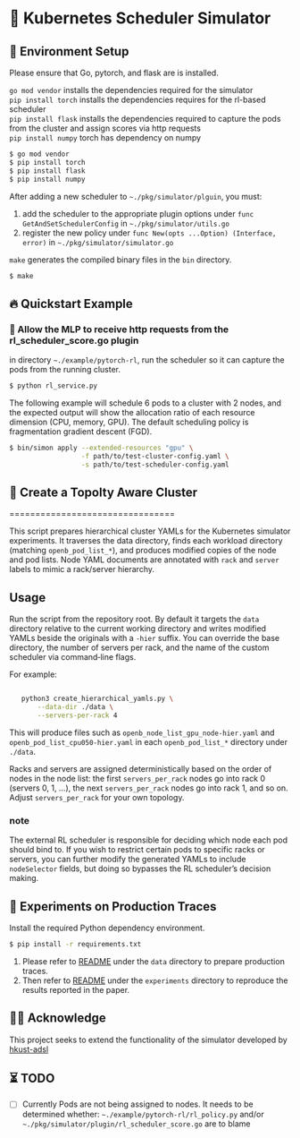 # 🚀 Kubernetes Scheduler Simulator


## 🚧 Environment Setup

Please ensure that Go, pytorch, and flask are is installed.

`go mod vendor` installs the dependencies required for the simulator  
`pip install torch` installs the dependencies requires for the rl-based scheduler  
`pip install flask` installs the dependencies required to capture the pods from the cluster and assign scores via http requests  
`pip install numpy` torch has dependency on numpy

```bash
$ go mod vendor
$ pip install torch
$ pip install flask
$ pip install numpy
```

After adding a new scheduler to `~./pkg/simulator/plguin`, you must: 
1. add the scheduler to the appropriate plugin options under `func GetAndSetSchedulerConfig` in `~./pkg/simulator/utils.go`
2. register the new policy under `func New(opts ...Option) (Interface, error)` in `~./pkg/simulator/simulator.go`

`make` generates the compiled binary files in the `bin` directory.

```bash
$ make
```

## 🔥 Quickstart Example
### 🚧 Allow the MLP to receive http requests from the rl_scheduler_score.go plugin  

in directory `~./example/pytorch-rl`, run the scheduler so it can capture the pods from the running cluster.

```bash
$ python rl_service.py
```

The following example will schedule 6 pods to a cluster with 2 nodes, and the expected output will show the allocation ratio of each resource dimension (CPU, memory, GPU).
The default scheduling policy is fragmentation gradient descent (FGD).

```bash
$ bin/simon apply --extended-resources "gpu" \
                  -f path/to/test-cluster-config.yaml \
                  -s path/to/test-scheduler-config.yaml
```


## 🚧  Create a Topolty Aware Cluster
================================

This script prepares hierarchical cluster YAMLs for the Kubernetes simulator
experiments.  It traverses the data directory, finds each workload directory
(matching ``openb_pod_list_*``), and produces modified copies of the node and
pod lists.  Node YAML documents are annotated with ``rack`` and ``server``
labels to mimic a rack/server hierarchy.

### 
Usage
-----

Run the script from the repository root.  By default it targets the
``data`` directory relative to the current working directory and writes
modified YAMLs beside the originals with a ``-hier`` suffix.  You can
override the base directory, the number of servers per rack, and the
name of the custom scheduler via command‑line flags.

For example:

```bash

   python3 create_hierarchical_yamls.py \
       --data-dir ./data \
       --servers-per-rack 4
```

This will produce files such as ``openb_node_list_gpu_node-hier.yaml``
and ``openb_pod_list_cpu050-hier.yaml`` in each ``openb_pod_list_*``
directory under ``./data``.

Racks and servers are assigned deterministically based on the order of
nodes in the node list: the first ``servers_per_rack`` nodes go into
rack 0 (servers 0, 1, …), the next ``servers_per_rack`` nodes go into
rack 1, and so on.  Adjust ``servers_per_rack`` for your own topology.

### note

   The external RL scheduler is responsible for
   deciding which node each pod should bind to.  If you wish to restrict
   certain pods to specific racks or servers, you can further modify the
   generated YAMLs to include ``nodeSelector`` fields, but doing so
   bypasses the RL scheduler’s decision making.

## 🔮 Experiments on Production Traces

Install the required Python dependency environment.

```bash
$ pip install -r requirements.txt
```

1. Please refer to [README](data/README.md) under the `data` directory to prepare production traces.
2. Then refer to [README](experiments/README.md) under the `experiments` directory to reproduce the results reported in the paper.

## 🙏🏻 Acknowledge

This project seeks to extend the functionality of the simulator developed by [hkust-adsl](https://github.com/hkust-adsl/kubernetes-scheduler-simulator)

## ⏳ TODO

- [ ] Currently Pods are not being assigned to nodes. It needs to be determined whether:
  `~./example/pytorch-rl/rl_policy.py`  and/or
  `~./pkg/simulator/plugin/rl_scheduler_score.go` are to blame
